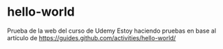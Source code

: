 # hello-world
Prueba de la web del curso de Udemy
Estoy haciendo pruebas en base al artículo de https://guides.github.com/activities/hello-world/
